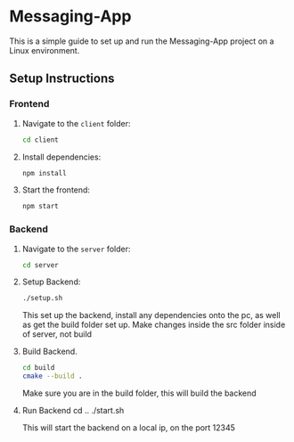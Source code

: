 # Messaging-App

This is a simple guide to set up and run the Messaging-App project on a Linux environment.

## Setup Instructions

### Frontend
1. Navigate to the `client` folder:
   ```bash
   cd client
   ```
2. Install dependencies:
   ```bash
   npm install
   ```
3. Start the frontend:
   ```bash
   npm start
   ```

### Backend
1. Navigate to the `server` folder:
   ```bash
   cd server
   ```
2. Setup Backend:
   ```bash
   ./setup.sh
   ```
   This set up the backend, install any dependencies onto the pc, as well as get the build folder set up.  Make changes inside the src folder inside of server, not build

3. Build Backend.
    ```bash
    cd build
    cmake --build .
    ```

    Make sure you are in the build folder, this will build the backend

4. Run Backend
    cd ..
    ./start.sh

    This will start the backend on a local ip, on the port 12345